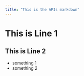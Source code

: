 ```yaml
---
title: "This is the APIs markdown"
---
```


# This is Line 1
## This is Line 2

* something 1
* something 2